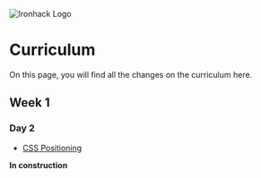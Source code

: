 ![Ironhack Logo](https://i.imgur.com/uYvaMH6.png)

# Curriculum

On this page, you will find all the changes on the curriculum here.


## Week 1

### Day 2
- [CSS Positioning](./exercises/css-positioning/README.md)

**In construction**



<!-- ## Week 1

### Monday

- Learning Unit 1
- Learning Unit 2
- PP -->
